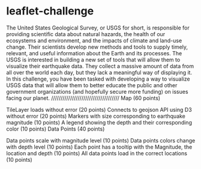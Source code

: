 # leaflet-challenge
The United States Geological Survey, or USGS for short, is responsible for providing scientific data about natural hazards, the health of our ecosystems and environment, and the impacts of climate and land-use change. Their scientists develop new methods and tools to supply timely, relevant, and useful information about the Earth and its processes. The USGS is interested in building a new set of tools that will allow them to visualize their earthquake data. They collect a massive amount of data from all over the world each day, but they lack a meaningful way of displaying it. In this challenge, you have been tasked with developing a way to visualize USGS data that will allow them to better educate the public and other government organizations (and hopefully secure more funding) on issues facing our planet. //////////////////////////////////// Map (60 points)

TileLayer loads without error (20 points) Connects to geojson API using D3 without error (20 points) Markers with size corresponding to earthquake magnitude (10 points) A legend showing the depth and their corresponding color (10 points) Data Points (40 points)

Data points scale with magnitude level (10 points) Data points colors change with depth level (10 points) Each point has a tooltip with the Magnitude, the location and depth (10 points) All data points load in the correct locations (10 points)
